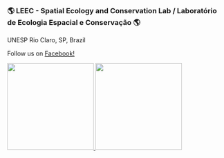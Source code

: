 ### 🌎 LEEC - Spatial Ecology and Conservation Lab / Laboratório de Ecologia Espacial e Conservação 🌎

UNESP Rio Claro, SP, Brazil

Follow us on [Facebook!](https://www.facebook.com/leec.unesp)

<div>
  <a href="https://github.com/LEEClab">
  <img height="200em" src="https://github-readme-stats.vercel.app/api?username=LEEClab&show_icons=true&theme=omni"/> 
  <img height="200em" src="https://github-readme-stats.vercel.app/api/top-langs/?username=LEEClab&show_icons=true&theme=omni"/>
<div>

